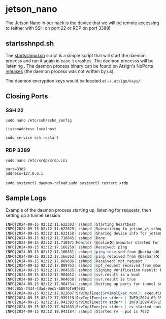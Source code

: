 # jetson_nano

The Jetson Nano in our hack is the device that we will be remote accessing to (either with SSH on port 22 or RDP on port 3389)

## startsshnpd.sh

The [startsshnpd.sh](./startsshnpd.sh) script is a simple script that will start the daemon process and run it again in case it crashes. The daemon processs will be listening . The daemon process binary can be found on Atsign's NoPorts [releases](https://github.com/atsign-foundation/noports/releases/tag/v5.6.1) (the daemon process was not written by us).

The daemon encryption keys would be located at `~/.atsign/keys/`

## Closing Ports

### SSH 22

`sudo nano /etc/ssh/sshd_config`

```
ListenAddress localhost
```

`sudo service ssh restart`

### RDP 3389

`sudo nano /etc/xrdp/xrdp.ini`

```
port=3389
address=127.0.0.1
```

`sudo systemctl daemon-reload`
`sudo systemctl restart xrdp`

## Sample Logs

Example of the daemon process starting up, listening for requests, then setting up a tunnel session.

```bash
INFO|2024-09-15 02:12:11.622303| sshnpd |Starting heartbeat
INFO|2024-09-15 02:12:11.622625| sshnpd |Subscribing to jetson_v\.sshnp@
INFO|2024-09-15 02:12:11.623158| sshnpd |Sharing device info for jetson_v with @barbara🛠
INFO|2024-09-15 02:12:11.718845| sshnpd |Done
INFO|2024-09-15 02:12:11.718971|Monitor (@colin🛠)|monitor started for @colin🛠 with last notification time: null
INFO|2024-09-15 02:12:17.166250| sshnpd |Received: ping
INFO|2024-09-15 02:12:17.166331| sshnpd |ping received from @barbara🛠 ( ping )
INFO|2024-09-15 02:12:17.166362| sshnpd |ping received from @barbara🛠 notification id : 4e3b1503-12b9-4159-869b-2ac9a61903cf
INFO|2024-09-15 02:12:17.889686| sshnpd |Received: npt_request
INFO|2024-09-15 02:12:17.889763| sshnpd |npt_request received from @barbara🛠 ( {"payload":{"sessionId":"794cc855-7434-4dad-9ec5-5887bfe9fe83","rvdHost":"192.168.8.220","rvdPort":38741,"requestedPort":22,"requestedHost":"localhost","authenticateToRvd":true,"clientNonce":"2024-09-15T02:12:16.589238","rvdNonce":"2024-09-15T02:12:17.276051","encryptRvdTraffic":true,"clientEphemeralPK":"MIIBIjANBgkqhkiG9w0BAQEFAAOCAQ8AMIIBCgKCAQEAgH/leE1EPKojDkxU/Uv6FJ+1npuwqYZVIPg+2qkIjaS7bs5I5OnLB7nGzBQmbQZ2w9cAHEazeV7vgoh3J9syczbVwcK51BG7j1YIoxgD8vdAmR9EqVx7Tn5rwK9Bf7vni5Vc6eXVQ3Z8zDswzaRE7nhlwHS24Xs1pMbua53L8EdUTc2T5eCHlXcB08TPwL9L4kOcVnlhmNi+mXwzGCThE+27YUoB9dLdbx3GD57oVcscatcBChHCx6iLu/eSFD3L1EJlP067EvGdWCm91yYbZDnFEijhkOMZwARuhMwvSEtAwBIzQX9qMj3nUxKZ65QwroMomIB9ridHbVT6TbAFfwIDAQAB","clientEphemeralPKType":"rsa2048","timeout":31536000000},"signature":"hcG2vmySMSLaSPX5WOi0N3X+n2O570fLE60iceCaZdHRri/p1yaOo7uFqwvW294M3hxIBVcNlZ4gIHiEjCjJ3dZ4lrgEQLanesZZ1o/KTk5C/u366tgo/POXaUMmP/KuNvDaVwLB620ergdhdoa1SaUv90cSSXqGaCDDZAdrxNTYWvsfqob83k1xMCQ/tlObBaaZ59PRq4Pxinxl6v6z0lYG/jVzb2gb1j4s39JXhmehNQy2erHVG0mjxx8nTulpJ5Mpfc4GKj7C6F76KF8gkk05ZjdwTLnFjEUiT/vosm/f377BH1xv6MFnuTuel7atIRLmy2n7/eTpkWQps0CzWg==","hashingAlgo":"sha256","signingAlgo":"rsa2048"} )
INFO|2024-09-15 02:12:17.904535| sshnpd |Signing Verification Result: ResultType: bool, Result: true, SigningMetadata: {HashingAlgo: sha256, SigningAlgo: rsa2048, SignatureTimestamp: 2024-09-15 06:12:17.903258Z}
INFO|2024-09-15 02:12:17.904612| sshnpd |svr.result is a bool
INFO|2024-09-15 02:12:17.904638| sshnpd |svr.result is true
INFO|2024-09-15 02:12:17.904734| sshnpd |Setting up ports for tunnel session using openssh (openssh) from: @barbara🛠 session:
794cc855-7434-4dad-9ec5-5887bfe9fe83
INFO|2024-09-15 02:12:17.922607|SrvImplExec|SrvImplExec.run(): executing /usr/local/bin/srv -h 192.168.8.220 -p 38741 --local-port 22 --local-host localhost --timeout 31536000 --multi --rv-auth --rv-e2ee
INFO|2024-09-15 02:12:17.939118|SrvImplExec|rv stderr | INFO|2024-09-15 02:12:17.938468| SrvImplDart |New SrvImplDart - localPort 22
INFO|2024-09-15 02:12:17.941393|SrvImplExec|rv stderr | INFO|2024-09-15 02:12:17.941088| SrvImplDart |_runDaemonSideMulti authenticating control socket connection to rvd
INFO|2024-09-15 02:12:17.941683|SrvImplExec|rv stderr | rv started successfully
INFO|2024-09-15 02:12:18.043184| sshnpd |Started rv - pid is 7652
```
